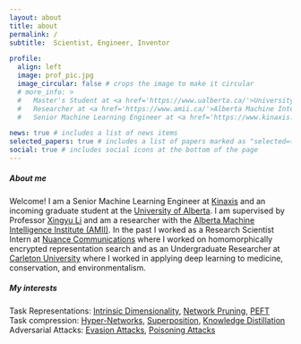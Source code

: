 ```yaml
---
layout: about
title: about
permalink: /
subtitle:  Scientist, Engineer, Inventor

profile:
  align: left
  image: prof_pic.jpg
  image_circular: false # crops the image to make it circular
  # more_info: >
  #   Master's Student at <a href='https://www.ualberta.ca/'>University of Alberta</a>
  #   Researcher at <a href='https://www.amii.ca/'>Alberta Machine Intelligence Institute</a>
  #   Senior Machine Learning Engineer at <a href='https://www.kinaxis.com/'>Kinaxis</a> 

news: true # includes a list of news items
selected_papers: true # includes a list of papers marked as "selected={true}"
social: true # includes social icons at the bottom of the page
---
```

##### About me
Welcome! I am a Senior Machine Learning Engineer at [Kinaxis](https://www.kinaxis.com/) and an incoming graduate student at the [University of Alberta](https://www.ualberta.ca/). I am supervised by Professor [Xingyu Li](https://www.ece.ualberta.ca/~xingyu/index.html) and am a researcher with the [Alberta Machine Intelligence Institute (AMII)](https://www.amii.ca/). In the past I worked as a Research Scientist Intern at [Nuance Communications](https://www.nuance.com/) where I worked on homomorphically encrypted representation search and as an Undergraduate Researcher at [Carleton University](https://carleton.ca/) where I worked in applying deep learning to medicine, conservation, and environmentalism. 

##### My interests
Task Representations: [Intrinsic Dimensionality](https://arxiv.org/abs/1804.08838), [Network Pruning](https://arxiv.org/abs/1803.03635), [PEFT](https://arxiv.org/abs/2106.09685) \
Task compression: [Hyper-Networks](https://arxiv.org/abs/2307.06949), [Superposition](https://arxiv.org/abs/2006.14769), [Knowledge Distillation](https://arxiv.org/abs/1503.02531) \
Adversarial Attacks: [Evasion Attacks](https://arxiv.org/abs/1412.6572), [Poisoning Attacks](https://arxiv.org/abs/2401.05566)
